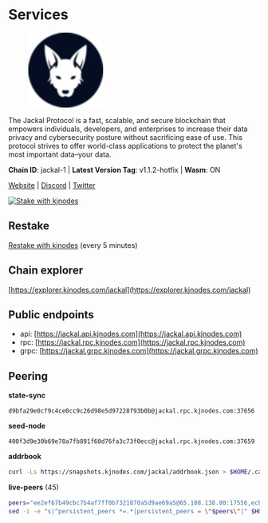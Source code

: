 # Services

<figure><img src="https://raw.githubusercontent.com/kj89/cosmos-images/main/logos/jackal.png" width="150" alt=""><figcaption></figcaption></figure>

The Jackal Protocol is a fast, scalable, and secure blockchain that empowers  individuals, developers, and enterprises to increase their data privacy and  cybersecurity posture without sacrificing ease of use. This protocol strives  to offer world-class applications to protect the planet's most important data–your data.

**Chain ID**: jackal-1 | **Latest Version Tag**: v1.1.2-hotfix | **Wasm**: ON

[Website](https://jackalprotocol.com) | [Discord](https://discord.com/invite/5GKym3p6rj) | [Twitter](https://twitter.com/Jackal_Protocol)

[![Stake with kjnodes](https://i.ibb.co/cr44Q8j/button-stake-with-kjnodes.png)](https://restake.app/jackal/jklvaloper1tr3wm3mdkz0tda6t7vavqnn7fe2g4un0f67xmt)

## Restake

[Restake with kjnodes](https://restake.app/jackal/jklvaloper1tr3wm3mdkz0tda6t7vavqnn7fe2g4un0f67xmt) (every 5 minutes)
## Chain explorer
[https://explorer.kjnodes.com/jackal](https://explorer.kjnodes.com/jackal)

## Public endpoints

* api: [https://jackal.api.kjnodes.com](https://jackal.api.kjnodes.com)
* rpc: [https://jackal.rpc.kjnodes.com](https://jackal.rpc.kjnodes.com)
* grpc: [https://jackal.grpc.kjnodes.com](https://jackal.grpc.kjnodes.com)

## Peering

**state-sync**

```text
d9bfa29e0cf9c4ce0cc9c26d98e5d97228f93b0b@jackal.rpc.kjnodes.com:37656
```

**seed-node**

```text
400f3d9e30b69e78a7fb891f60d76fa3c73f0ecc@jackal.rpc.kjnodes.com:37659
```

**addrbook**
```bash
curl -Ls https://snapshots.kjnodes.com/jackal/addrbook.json > $HOME/.canine/config/addrbook.json
```

**live-peers** (45)
```bash
peers="ee2ef67b49cbc7b4af7ff0b7321870a5d9ae69a5@65.108.138.80:17556,ecb163fca7436befa3a5694a7d558e89d3f04b2c@65.109.29.150:17656,f53b8cc06438b9b36351bbdf22b33dafe282f6f6@77.52.182.194:42656,a877c11ecef83401dcc96c4499874ebc3f13367b@116.202.36.240:10756,0faa7f1099de2e02deebe09fcb52863056333265@144.202.72.17:26616,adde0d153750c3ae19faa05d1f36f4b118f38b6e@185.16.36.147:26656,db9c7d34cd04e155b3eed730f68fc9315245cf5c@65.108.124.219:30656,dd3cab79ffae0aed4f519503b66e9403c69eeb14@85.237.193.101:25565,d9bfa29e0cf9c4ce0cc9c26d98e5d97228f93b0b@65.109.88.38:37656,173c43436e2287f3660c344a5fd2386da4a61968@65.109.92.241:11126,11c23c5341d0ac69f9ebb3be9afa7fe0e134ece0@94.79.54.137:28656,ebc272824924ea1a27ea3183dd0b9ba713494f83@95.214.55.198:26906,d39fecbc409541de13fa644d90066d4dabe08262@95.165.89.222:24475,dd7e72f0a71476e51c0a601a40d6fc02a1ae1a95@65.108.6.45:60856,289c3e984194ac2ccaa74e201147010648e90970@195.3.223.108:26656,ad41936e5f89b119fdaae25fef0652949770f06e@185.107.57.74:26656,ff94a29e02de8369faf37c76d3c97684bbd51bd6@185.16.38.165:17556,8d59eb5f7ad207e59c06620f6e9e7b6760b56211@65.108.75.107:18656,68b81df146d915f599775a18953bbefbd49d024a@193.70.33.64:17556,46d4495643f2579573a61e181a88de3b8f0acc4f@2.139.23.24:36656,159834da1073b793a9f6730841d827802051ed75@198.244.178.213:26656,ac6e9b3fc2d18f51aa8d6f98bae9e05acfac97e1@217.131.118.88:26656,0985977a794b298e7ef990fe344d572c60c453b1@172.105.72.158:26656,4a0fb6863526b3370b3f0dcba6bc2d548a363974@65.109.52.56:2506,b3f167a06a8691d738de5fff2b3ba65053e0787d@65.21.183.76:26656,3fa80c68cb90ad1064b31b1025d437ebca0bf27b@95.217.46.214:26656,0836e6f18a67cc6139e315f024189cb8a84f3121@95.217.0.158:26656,c2842c76779913e05fa4256e3caab852e1782951@202.61.194.254:60756,0841db0ae5e5443905837e196d2e1ffd31f2e480@131.153.202.81:36656,588e509e3a8c1dc4ba938779bf569cd9f6f0f4be@212.23.222.109:26256,7574e0ab179fc6cc47ac89284f4641790218540e@18.163.165.245:26626,dbbd1e102b9d0cde827cd272205fa3a2886a6b2c@5.9.147.22:21656,ad8afbc89ac64db1ee99fdd904cbd48876d44b7d@195.3.222.240:26256,9bcaee1ad957fa75f60a6dd9d8870e53220794a9@104.37.187.214:60756,26b6255375a592c3b0664bd474a6975f468c3785@88.99.164.158:11126,dd7ee88ff1a81be43fb5ed12c416cd23fd065f8e@65.109.69.154:32656,a79da224ad9d4501dbf1d547986ebec55d56b951@135.181.128.114:17556,fc905fe58d36875a833202ce53759d0ae6c11435@141.95.65.26:48656,7adbbe1a5f867a0befcf1fd94f395dd8257d718f@73.40.151.121:15656,399068f8371dce4ae5d7cd7da2c965e765e68f4b@65.108.238.102:17556,e2172f53b4c59ed157d97802dc6b5ae8b17d3bb1@109.236.81.221:46656,3ebc427c4aea796e7eea5551e8bca74a7734fe52@96.73.27.73:26656,24d557203af1734d8a9e94d1819f0920ee66845c@185.252.235.83:27656,f460d33619705cb145d88631115a0b5581515060@165.232.173.74:26656,2b7f02456898efbbb9da462b9b3e80ba12ff2f7c@65.109.116.50:27656"
sed -i -e "s|^persistent_peers *=.*|persistent_peers = \"$peers\"|" $HOME/.canine/config/config.toml
```
